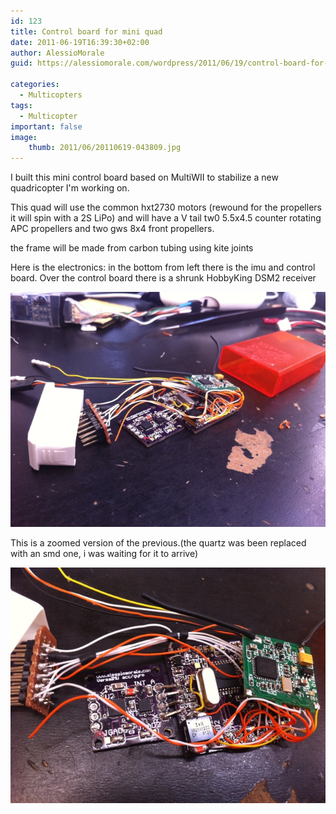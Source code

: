 ```yaml
---
id: 123
title: Control board for mini quad
date: 2011-06-19T16:39:30+02:00
author: AlessioMorale
guid: https://alessiomorale.com/wordpress/2011/06/19/control-board-for-mini-quad/

categories:
  - Multicopters
tags:
  - Multicopter
important: false
image:
    thumb: 2011/06/20110619-043809.jpg
---
```


I built this mini control board based on MultiWII to stabilize a new quadricopter I'm working on.

This quad will use the common hxt2730 motors (rewound for the propellers it will spin with a 2S LiPo) and will have a V tail tw0 5.5x4.5 counter rotating APC propellers and two gws 8x4 front propellers.

the frame will be made from carbon tubing using kite joints

Here is the electronics: in the bottom from left there is the imu and control board. Over the control board there is a shrunk HobbyKing DSM2 receiver

![](/images/2011/06/20110619-043809.jpg)

This is a zoomed version of the previous.(the quartz was been replaced with an smd one, i was waiting for it to arrive)

![](/images/2011/06/20110619-043838.jpg)
